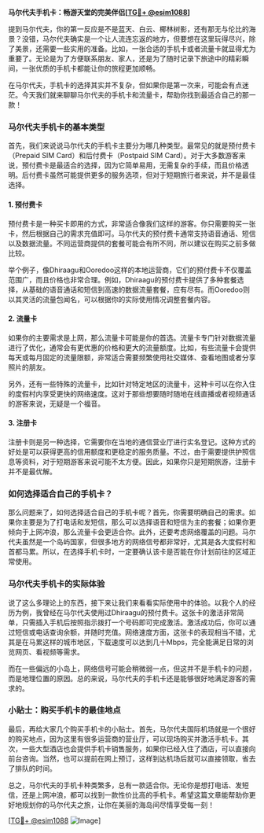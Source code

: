 **马尔代夫手机卡：畅游天堂的完美伴侣[[TG💪+ @esim1088](https://t.me/s/esim1088)]**

提到马尔代夫，你的第一反应是不是蓝天、白云、椰林树影，还有那无与伦比的海景？没错，马尔代夫确实是一个让人流连忘返的地方，但要想在这里玩得尽兴，除了美景，还需要一些实用的准备。比如，一张合适的手机卡或者流量卡就显得尤为重要了。无论是为了方便联系朋友、家人，还是为了随时记录下旅途中的精彩瞬间，一张优质的手机卡都能让你的旅程更加顺畅。

在马尔代夫，手机卡的选择其实并不复杂，但如果你是第一次来，可能会有点迷茫。今天我们就来聊聊马尔代夫的手机卡和流量卡，帮助你找到最适合自己的那一款！

### 马尔代夫手机卡的基本类型

首先，我们来说说马尔代夫的手机卡主要分为哪几种类型。最常见的就是预付费卡（Prepaid SIM Card）和后付费卡（Postpaid SIM Card）。对于大多数游客来说，预付费卡是最适合的选择，因为它简单易用，无需复杂的手续，而且价格透明。后付费卡虽然可能提供更多的服务选项，但对于短期旅行者来说，并不是最佳选择。

#### 1. 预付费卡

预付费卡是一种买卡即用的方式，非常适合像我们这样的游客。你只需要购买一张卡，然后根据自己的需求充值即可。马尔代夫的预付费卡通常支持语音通话、短信以及数据流量。不同运营商提供的套餐可能会有所不同，所以建议在购买之前多做比较。

举个例子，像Dhiraagu和Ooredoo这样的本地运营商，它们的预付费卡不仅覆盖范围广，而且价格也非常合理。例如，Dhiraagu的预付费卡提供了多种套餐选择，从基础的语音通话和短信到高速的数据流量套餐，应有尽有。而Ooredoo则以其灵活的流量包闻名，可以根据你的实际使用情况调整套餐内容。

#### 2. 流量卡

如果你的主要需求是上网，那么流量卡可能是你的首选。流量卡专门针对数据流量进行了优化，通常会有更优惠的价格和更大的流量额度。比如，有些流量卡会提供每天或每月固定的流量限额，非常适合需要频繁使用社交媒体、查看地图或者分享照片的朋友。

另外，还有一些特殊的流量卡，比如针对特定地区的流量卡，这种卡可以在你入住的度假村内享受更快的网络速度。这对于那些想要随时随地在线直播或者视频通话的游客来说，无疑是一个福音。

#### 3. 注册卡

注册卡则是另一种选择，它需要你在当地的通信营业厅进行实名登记。这种方式的好处是可以获得更高的信用额度和更稳定的服务质量。不过，由于需要提供护照信息等资料，对于短期游客来说可能不太方便。因此，如果你只是短期旅游，注册卡并不是最优解。

### 如何选择适合自己的手机卡？

那么问题来了，如何选择适合自己的手机卡呢？首先，你需要明确自己的需求。如果你主要是为了打电话和发短信，那么可以选择语音和短信为主的套餐；如果你更倾向于上网冲浪，那么流量卡会更适合你。此外，还要考虑网络覆盖的问题。马尔代夫虽然是一个岛屿国家，但很多地方的网络信号都非常好，尤其是各大度假村和首都马累。所以，在选择手机卡时，一定要确认该卡是否能在你计划前往的区域正常使用。

### 马尔代夫手机卡的实际体验

说了这么多理论上的东西，接下来让我们来看看实际使用中的体验。以我个人的经历为例，我曾经在马尔代夫使用过Dhiraagu的预付费卡。这张卡的激活非常简单，只需插入手机后按照指示拨打一个号码即可完成激活。激活成功后，你可以通过短信或电话查询余额，并随时充值。网络速度方面，这张卡的表现相当不错，尤其是在马累这样的城市地区，下载速度可以达到几十Mbps，完全能满足日常的浏览网页、看视频等需求。

而在一些偏远的小岛上，网络信号可能会稍微弱一点，但这并不是手机卡的问题，而是地理位置的原因。总的来说，马尔代夫的手机卡还是能够很好地满足游客的需求的。

### 小贴士：购买手机卡的最佳地点

最后，再给大家几个购买手机卡的小贴士。首先，马尔代夫国际机场就是一个很好的购买地点，因为这里有很多运营商的营业厅，可以现场购买并激活手机卡。其次，一些大型酒店也会提供手机卡销售服务，如果你已经入住了酒店，可以直接向前台咨询。当然，也可以提前在网上预订，这样到达机场后就可以直接领取，省去了排队的时间。

总之，马尔代夫的手机卡种类繁多，总有一款适合你。无论你是想打电话、发短信，还是上网冲浪，都可以找到一款性价比高的手机卡。希望这篇文章能帮助你更好地规划你的马尔代夫之旅，让你在美丽的海岛间尽情享受每一刻！

[[TG💪+ @esim1088](https://t.me/s/esim1088) ![Image](https://i.postimg.cc/4NQfJmqS/Snipaste-2025-05-13-00-14-12.png)]